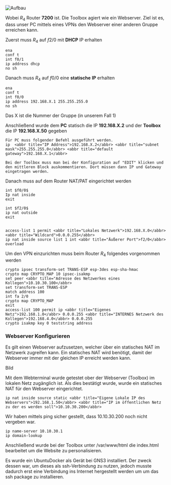 ![Aufbau](https://cdn.discordapp.com/attachments/613625981219110914/973506697987498004/unknown.png)

Wobei $R_4$ Router **7200** ist.
Die Toolbox agiert wie ein Webserver.
Ziel ist es, dass unser PC mittels eines VPNs den Webserver einer anderen Gruppe erreichen kann.

Zuerst muss $R_4$ auf $f2/0$ mit **DHCP** IP erhalten
```ad-info
ena
conf t
int f0/1
ip address dhcp
no sh
```

Danach muss $R_4$ auf $f0/0$ eine **statische** **IP** erhalten
```ad-info
ena
conf t
int f0/0
ip address 192.168.X.1 255.255.255.0
no sh
```
Das X ist die Nummer der Gruppe (in unserem Fall 1)

Anschließend wurde dem **PC** statisch die IP **192.168.X.2** und der **Toolbox** die IP **192.168.X.50** gegeben
```ad-info
Für PC muss folgender Befehl ausgeführt werden.
ip  <abbr title="IP Address">192.168.X.2</abbr> <abbr title="subnet mask">255.255.255.0</abbr> <abbr title="default gateway">192.168.X.1</abbr>

Bei der Toolbox muss man bei der Konfiguration auf "EDIT" klicken und den mittleren Block auskommentieren. Dort müssen dann IP und Gateway eingetragen werden.
```

Danach muss auf dem Router NAT/PAT eingerichtet werden
```ad-info
int $f0/0$
Ip nat inside
exit

int $f2/0$
ip nat outside
exit


access-list 1 permit <abbr title="Lokales Netzwerk">192.168.X.0</abbr> <abbr title="Wildcard">0.0.0.255</abbr>
ip nat inside source list 1 int <abbr title="Äußerer Port">f2/0</abbr> overload
```

Um den VPN einzurichten muss beim Router $R_4$ folgendes vorgenommen werden
```ad-info
crypto ipsec transform-set TRANS-ESP esp-3des esp-sha-hmac
crypto map CRYPTO_MAP 10 ipsec-isakmp
set peer <abbr title="Adresse des Netzwerkes eines Kollegen">10.10.30.100</abbr>
set transform-set TRANS-ESP
match address 100
int fa 2/0
crypto map CRYPTO_MAP
exit
access-list 100 permit ip <abbr title="Eigenes Netz">192.168.1.0</abbr> 0.0.0.255 <abbr title="INTERNES Netzwerk des Kollegen">192.168.4.0</abbr> 0.0.0.255
crypto isakmp key 0 teststring address 
```

### Webserver Konfigurieren
Es gilt einen Webserver aufzusetzen, welcher über ein statisches NAT im Netzwerk zugreifen kann. Ein statisches NAT wird benötigt, damit der Webserver immer mit der gleichen IP erreicht werden kann.

Bild

Mit dem Webterminal wurde getestet ober der Webserver (Toolbox) im lokalen Netz zugänglich ist. Als dies bestätigt wurde, wurde ein statisches NAT für den Webserver eingerichtet.

```ad-info
ip nat inside source static <abbr title="Eigene Lokale IP des Webservers">192.168.1.50</abbr> <abbr title="IP im öffentlichen Netz zu der es werden soll">10.10.30.200</abbr>
```
Wir haben mittels ping sicher gestellt, dass 10.10.30.200 noch nicht vergeben war.
```ad-info
ip name-server 10.10.30.1
ip domain-lookup
```
Anschließend wurde bei der Toolbox unter /var/www/html die index.html bearbeitet um die Website zu personalisieren.




Es wurde ein UbuntuDocker als Gerät bei GNS3 installiert.
Der zweck dessen war, um dieses als ssh-Verbindung zu nutzen, jedoch musste dadurch erst eine Verbindung ins Internet hergestellt werden um um das ssh package zu installieren.